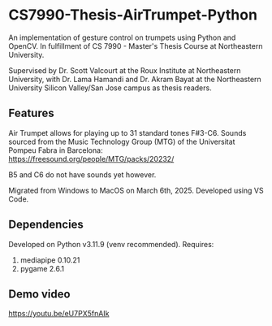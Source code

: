 # CS7990-Thesis-AirTrumpet-Python
An implementation of gesture control on trumpets using Python and OpenCV. In fulfillment of CS 7990 - Master's Thesis Course at Northeastern University.

Supervised by Dr. Scott Valcourt at the Roux Institute at Northeastern University, with Dr. Lama Hamandi and Dr. Akram Bayat at the Northeastern University Silicon Valley/San Jose campus as thesis readers.

## Features
Air Trumpet allows for playing up to 31 standard tones F#3-C6. Sounds sourced from the Music Technology Group (MTG) of the Universitat Pompeu Fabra in Barcelona: https://freesound.org/people/MTG/packs/20232/

B5 and C6 do not have sounds yet however.

Migrated from Windows to MacOS on March 6th, 2025. Developed using VS Code.

## Dependencies
Developed on Python v3.11.9 (venv recommended). Requires:
1. mediapipe 0.10.21
2. pygame 2.6.1

## Demo video
https://youtu.be/eU7PX5fnAIk
